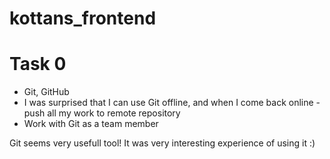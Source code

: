 # kottans_frontend

# Task 0
- Git, GitHub
- I was surprised that I can use Git offline, and when I come back online - push all my work to remote repository
- Work with Git as a team member

Git seems very usefull tool! It was very interesting experience of using it :)
